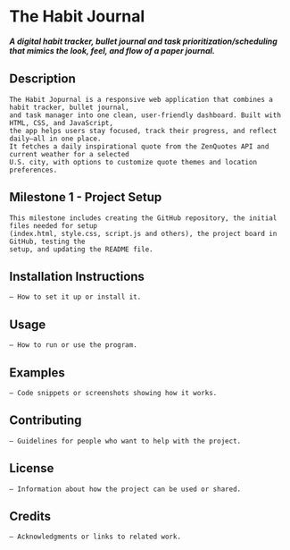 # The Habit Journal

***A digital habit tracker, bullet journal and task prioritization/scheduling that mimics the look, feel, and flow of a paper journal.***

## Description 
    The Habit Jopurnal is a responsive web application that combines a habit tracker, bullet journal, 
    and task manager into one clean, user-friendly dashboard. Built with HTML, CSS, and JavaScript, 
    the app helps users stay focused, track their progress, and reflect daily—all in one place. 
    It fetches a daily inspirational quote from the ZenQuotes API and current weather for a selected 
    U.S. city, with options to customize quote themes and location preferences.

## Milestone 1 - Project Setup
    This milestone includes creating the GitHub repository, the initial files needed for setup 
    (index.html, style.css, script.js and others), the project board in GitHub, testing the 
    setup, and updating the README file. 

## Installation Instructions 
    – How to set it up or install it.

## Usage 
    – How to run or use the program.

## Examples 
    – Code snippets or screenshots showing how it works.

## Contributing 
    – Guidelines for people who want to help with the project.

## License 
    – Information about how the project can be used or shared.

## Credits 
    – Acknowledgments or links to related work.